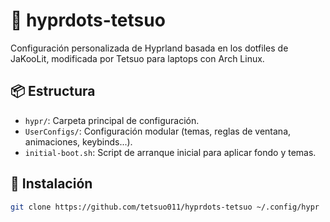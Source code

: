 # 🌌 hyprdots-tetsuo

Configuración personalizada de Hyprland basada en los dotfiles de JaKooLit, modificada por Tetsuo para laptops con Arch Linux.

## 📦 Estructura

- `hypr/`: Carpeta principal de configuración.
- `UserConfigs/`: Configuración modular (temas, reglas de ventana, animaciones, keybinds...).
- `initial-boot.sh`: Script de arranque inicial para aplicar fondo y temas.

## 🚀 Instalación

```bash
git clone https://github.com/tetsuo011/hyprdots-tetsuo ~/.config/hypr
